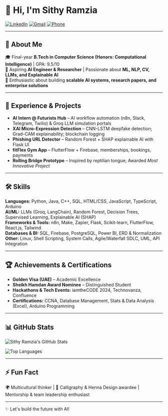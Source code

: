 # 👋 Hi, I'm Sithy Ramzia

[![LinkedIn](https://img.shields.io/badge/LinkedIn-Sithy%20Ramzia-blue?style=for-the-badge&logo=linkedin)](https://www.linkedin.com/in/sithy-ramzia-b63ba626b) [![Gmail](https://img.shields.io/badge/Gmail-sithyramzia@gmail.com-red?style=for-the-badge&logo=gmail)](mailto:sithyramzia@gmail.com) [![Phone](https://img.shields.io/badge/Phone-+971563451575-brightgreen?style=for-the-badge)]()

---

## 🌟 About Me
🎓 Final-year **B.Tech in Computer Science (Honors: Computational Intelligence)** | GPA: 9.5/10  
🤖 Aspiring **AI Engineer & Researcher** | Passionate about **ML, NLP, CV, LLMs, and Explainable AI**  
🚀 Enthusiastic about building **scalable AI systems, research papers, and enterprise solutions**  

---

## 💼 Experience & Projects
- **AI Intern @ Futurists Hub** – AI workflow automation (n8n, Slack, Telegram, Twilio) & Groq LLM simulation portals  
- **XAI Micro-Expression Detection** – CNN-LSTM deepfake detection; Grad-CAM explainability; blockchain logging  
- **Phishing URL Detector** – Random Forest + SHAP explainable AI with Flask UI  
- **fitFlex Gym App** – FlutterFlow + Firebase, memberships, bookings, payments  
- **Rolling Bridge Prototype** – Inspired by reptilian tongue; Awarded *Most Innovative Project*  

---

## 🛠️ Skills
**Languages:** Python, Java, C++, SQL, HTML/CSS, JavaScript, TypeScript, Arduino  
**AI/ML:** LLMs (Groq, LangChain), Random Forest, Decision Trees, Supervised Learning, Explainable AI (SHAP)  
**Frameworks & Tools:** n8n, Make, Zapier, Flask, Scikit-learn, FlutterFlow, React.js, Tailwind  
**Databases & BI:** SQL, Firebase, PostgreSQL, Power BI, ERD & Normalization  
**Other:** Linux, Shell Scripting, System Calls, Agile/Waterfall SDLC, UML, API Integration  

---

## 🏆 Achievements & Certifications
- **Golden Visa (UAE)** – Academic Excellence  
- **Sheikh Hamdan Award Nominee** – Distinguished Student  
- **Hackathons & Tech Events:** iamtheCODE 2024, Technovanza, Confluence  
- **Certifications:** CCNA, Database Management, Stats & Data Analysis (Excel), Arduino Programming  

---

## 📊 GitHub Stats

![Sithy Ramzia's GitHub Stats](https://github-readme-stats.vercel.app/api?username=sithyramzia&show_icons=true&theme=radical&count_private=true&hide=prs)

![Top Languages](https://github-readme-stats.vercel.app/api/top-langs/?username=sithyramzia&layout=compact&theme=radical)

---

## ⚡ Fun Fact
🌍 Multicultural thinker | 🎨 Calligraphy & Henna Design awardee | Mentorship & team leadership enthusiast  

---

✨ Let's build the future with AI!  


